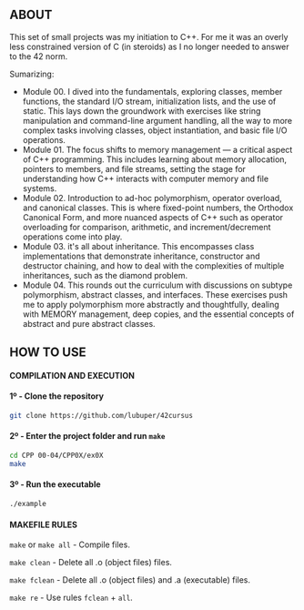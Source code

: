 ## ABOUT
This set of small projects was my initiation to C++. For me it was an overly less constrained version of C (in steroids) as I no longer needed to answer to the 42 norm.

Sumarizing:
- Module 00. I dived into the fundamentals, exploring classes, member functions, the standard I/O stream, initialization lists, and the use of static. This lays down the groundwork with exercises like string manipulation and command-line argument handling, all the way to more complex tasks involving classes, object instantiation, and basic file I/O operations.
- Module 01. The focus shifts to memory management — a critical aspect of C++ programming. This includes learning about memory allocation, pointers to members, and file streams, setting the stage for understanding how C++ interacts with computer memory and file systems.
- Module 02. Introduction to ad-hoc polymorphism, operator overload, and canonical classes. This is where fixed-point numbers, the Orthodox Canonical Form, and more nuanced aspects of C++ such as operator overloading for comparison, arithmetic, and increment/decrement operations come into play.
- Module 03. it's all about inheritance. This encompasses class implementations that demonstrate inheritance, constructor and destructor chaining, and how to deal with the complexities of multiple inheritances, such as the diamond problem.
- Module 04. This rounds out the curriculum with discussions on subtype polymorphism, abstract classes, and interfaces. These exercises push me to apply polymorphism more abstractly and thoughtfully, dealing with MEMORY management, deep copies, and the essential concepts of abstract and pure abstract classes.

## HOW TO USE
#### COMPILATION AND EXECUTION
#### 1º - Clone the repository
```bash
git clone https://github.com/lubuper/42cursus
```

#### 2º - Enter the project folder and run `make`
```bash
cd CPP 00-04/CPP0X/ex0X
make
```

#### 3º - Run the executable
```bash
./example
```

#### MAKEFILE RULES

`make` or `make all` - Compile files.

`make clean` - Delete all .o (object files) files.

`make fclean` - Delete all .o (object files) and .a (executable) files.

`make re` - Use rules `fclean` + `all`.

